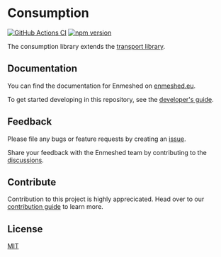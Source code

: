 # Consumption

[![GitHub Actions CI](https://github.com/nmshd/cns-consumption/workflows/Publish/badge.svg)](https://github.com/nmshd/cns-consumption/actions?query=workflow%3APublish)
[![npm version](https://badge.fury.io/js/@nmshd%2fconsumption.svg)](https://www.npmjs.com/package/@nmshd/consumption)

The consumption library extends the [transport library](https://www.npmjs.com/package/@nmshd/transport).

## Documentation

You can find the documentation for Enmeshed on [enmeshed.eu](https://enmeshed.eu).

To get started developing in this repository, see the [developer's guide](README_dev.md).

## Feedback

Please file any bugs or feature requests by creating an [issue](https://github.com/nmshd/feedback/issues).

Share your feedback with the Enmeshed team by contributing to the [discussions](https://github.com/nmshd/feedback/discussions).

## Contribute

Contribution to this project is highly apprecicated. Head over to our [contribution guide](https://github.com/nmshd/.github/blob/main/CONTRIBUTING.md) to learn more.

## License

[MIT](LICENSE)
